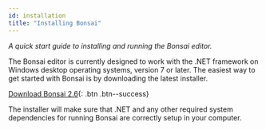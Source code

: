 ```yaml
---
id: installation
title: "Installing Bonsai"
---
```


*A quick start guide to installing and running the Bonsai editor.*

The Bonsai editor is currently designed to work with the .NET framework on Windows desktop operating systems, version 7 or later. The easiest way to get started with Bonsai is by downloading the latest installer.

[<i class="fa fa-download"></i> Download Bonsai 2.6](https://github.com/bonsai-rx/bonsai/releases/download/2.6/Bonsai-2.6.exe){: .btn .btn--success}

The installer will make sure that .NET and any other required system dependencies for running Bonsai are correctly setup in your computer.